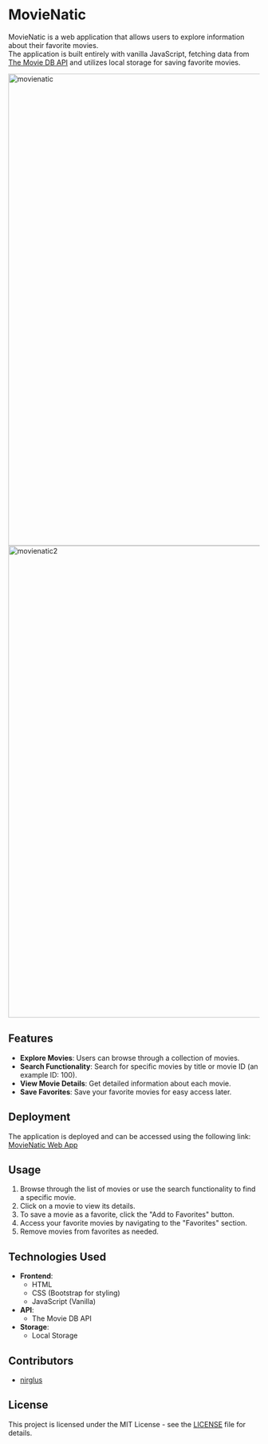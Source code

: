 # MovieNatic

MovieNatic is a web application that allows users to explore information about their favorite movies.<br>
The application is built entirely with vanilla JavaScript, fetching data from [The Movie DB API](https://developer.themoviedb.org/docs/getting-started) and utilizes local storage for saving favorite movies.

<img width="944" alt="movienatic" src="https://github.com/nirglus/Movies-Project/assets/119694737/9d3ae3d0-a034-4ca1-b730-3933872bd26a">
<img width="944" alt="movienatic2" src="https://github.com/nirglus/Movies-Project/assets/119694737/8b925818-6210-435c-bd5d-3163538f9595">


## Features

- **Explore Movies**: Users can browse through a collection of movies.
- **Search Functionality**: Search for specific movies by title or movie ID (an example ID: 100).
- **View Movie Details**: Get detailed information about each movie.
- **Save Favorites**: Save your favorite movies for easy access later.

## Deployment

The application is deployed and can be accessed using the following link: [MovieNatic Web App](https://nirglus.github.io/Movies-Project/html/index.html)

## Usage

1. Browse through the list of movies or use the search functionality to find a specific movie.
2. Click on a movie to view its details.
3. To save a movie as a favorite, click the "Add to Favorites" button.
4. Access your favorite movies by navigating to the "Favorites" section.
5. Remove movies from favorites as needed.

## Technologies Used

- **Frontend**:
  - HTML
  - CSS (Bootstrap for styling)
  - JavaScript (Vanilla)
- **API**:
  - The Movie DB API
- **Storage**:
  - Local Storage

## Contributors

- [nirglus](https://github.com/nirglus)

## License

This project is licensed under the MIT License - see the [LICENSE](LICENSE) file for details.
